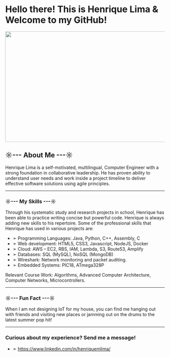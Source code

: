 # Hello there! This is Henrique Lima & Welcome to my GitHub!

<img src="https://www.ox.ac.uk/sites/files/oxford/styles/ow_medium_feature/s3/field/field_image_main/shutterstock_1008152344.jpg?itok=l3-H-BPu"  width="800" height="350">

## ☼--- About Me ---☼
Henrique Lima is a self-motivated, multilingual, Computer Engineer with a strong foundation in collaborative leadership. He has proven ability to understand user needs and work inside a project timeline to deliver effective software solutions using agile principles.

---

### ☼--- My Skills ---☼
Through his systematic study and research projects in school, Henrique has been able to practice writing concise but powerful code. Henrique is always adding new skills to his repertoire. Some of the professional skills that Henrique has used in various projects are:

- ➣ Programming Languages: Java, Python, C++, Assembly, C
- ➣ Web development: HTML5, CSS3, Javascript, NodeJS, Docker
- ➣ Cloud: AWS – EC2, RBS, IAM, Lambda, S3, Route53, Amplify
- ➣ Databases: SQL (MySQL), NoSQL (MongoDB) 
- ➣ Wireshark: Network monitoring and packet auditing.
- ➣ Embedded Systems: PIC18, ATmega328P

Relevant Course Work: Algorithms, Advanced Computer Architecture, Computer Networks, Microcontrollers.

---

### ☼--- Fun Fact ---☼
When I am not designing IoT for my house, you can find me hanging out with friends and visiting new places or jamming out on the drums to the latest summer pop hit!

---

### Curious about my experience? Send me a message!

- ➣ https://www.linkedin.com/in/henriquemlima/
